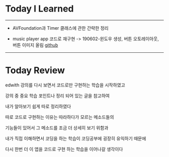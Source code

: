 # Today I Learned

---

- AVFoundation과 Timer 클래스에 관한 간략한 정리

- music player app 코드로 재구현 -> 190602-윈도우 생성, 버튼 오토레이아웃, 버튼 이미지 올림 [github](https://github.com/VincentGeranium/Swift-Study/tree/master/music_player_By_code_2)

---

# Today Review

edwith 강의를 다시 보면서 코드로만 구현하는 학습을 시작하였고

강의 중 중요 학습 포인트나 정리 되어 있는 글을 참고하여

내가 알아보기 쉽게 따로 정리하였다

따로 코드로 구현하는 이유는 따라하다가 모르는 메소드들의

기능들이 있어서 그 메소드를 조금 더 상세히 보기 위함과

내가 직접 이해하면서 코딩을 하는 학습이 코딩공부에 굉장히 유익하기 때문에

다시 한번 더 이 앱을 코드로 구현 하는 학습을 이어나갈 생각이다
